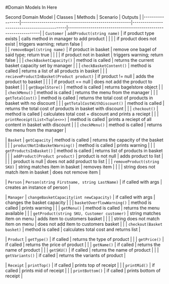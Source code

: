 #Domain Models In Here

Second Domain Model
| Classes         | Methods												 | Scenario                                    | Outputs                                                        |
|-----------------|------------------------------------------------------|---------------------------------------------|----------------------------------------------------------------|
| `Customer`      | `addProduct(string name)`							 | if product type exists                      | calls method in manager to add product					        |
|				  |														 | if product does not exist                   | triggers warning; return false                                 |	
|                 | `removeBagel(string name)`							 | if product in basket					       | remove one bagel of said type; return true					    |
|				  |														 | if product not in basket		               | triggers warning; return false								    |
|				  | `checkBasketCapacity()`								 | method is called							   | returns the current basket capacity set by manager			    |
|				  | `checkBasketContent()`								 | method is called                            | returns a list of all products in basket		                |
|				  | `recieveProductInBasket(Product product)`			 | if product != null                          | adds the product to basket                                     |
|				  |                                         			 | if product == null                          | does not add the product to basket                             |
|				  | `getBagelStore()`									 | method is called							   | returns bagelstore object                                      |
|				  | `checkMenu()`                                        | method is called                            | returns the menu from the manager                              |
|				  | `getTotalCost()`                                     | method is called                            | returns the total cost of products in basket with no discount  |
|				  | `getTotalCostWithDiscount()`                         | method is called                            | returns the total cost of products in basket with discount     |
|				  | `checkout()`                                         | method is called                            | calculates total cost + discount and prints a reciept          |
|				  | `printReceipt(List<Tuple<>>)`                        | method is called                            | prints a reciept of all content in basket with discount        |
|				  | `checkMenu()`                                        | method is called                            | returns the menu from the manager                              |

| `Basket`		  | `getCapacity`                                        | method is called                            | returns the capacity of the basket                             |
|				  |	`productNotInBasketWarning()`                        | method is called                            | prints warning                                                 |
|				  |	`getProductsInBasket()`                              | method is called                            | returns list of products in basket                             |
|				  |	`addProduct(Product product)`                        | product is not null                         | adds product to list                                           |
|				  |	                                                     | product is null                             | does not add product to list                                   |
|				  |	`removeProduct(string SKU)`                          | string matches item in basket               | removes item                                                   |
|				  |	                                                     | string does not match item in basket        | does not remove item                                           |

| `Person`        | `Person(string Firstname, string LastName)`          | if called with args                         | creates an instance of person                                  |

| `Manager`       | `changeBasketCapacity(int newCapacity)`              | if called with args                         | changes the basket capacity                                    |
|				  |	`basketOverflowWarning()`                            | method is called                            | prints warning                                                 |
|				  | `getMenu()`                                          | method is called                            | returns the menu available                                     |
|				  | `getProduct(string SKU, Customer customer)`          | string matches item on menu                 | adds item to customers basket                                  |
|				  |                                                      | string does not match item on menu          | does not add item to customers basket                          |
|				  | `checkout(Basket basket)`                            | method is called                            | calculates total cost and returns list                         |

| `Product`       | `getType()`                                          | if called                                   | returns the type of product                                    |
|                 | `getPrice()`                                         | if called                                   | returns the price of product                                   |
|                 | `getName()`                                          | if called                                   | returns the name of product                                    |
|                 | `getSKU()`                                           | if called                                   | returns the name of product                                    |
|                 | `getVariants()`                                      | if called                                   | returns the variants of product                                |

| `Receipt`       | `printTop()`                                         | if called                                   | prints top of receipt                                          |
|                 | `printMid()`                                         | if called                                   | prints mid of receipt                                          |
|                 | `printBottom()`                                      | if called                                   | prints bottom of receipt                                       |


